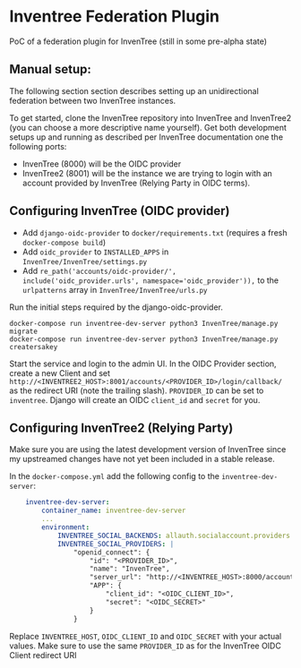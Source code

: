 # Inventree Federation Plugin

PoC of a federation plugin for InvenTree (still in some pre-alpha state)

## Manual setup:

The following section section describes setting up an unidirectional federation between two InvenTree instances.

To get started, clone the InvenTree repository into InvenTree and InvenTree2 (you can choose a more descriptive name yourself).
Get both development setups up and running as described per InvenTree documentation one the following ports:

- InvenTree (8000) will be the OIDC provider
- InvenTree2 (8001) will be the instance we are trying to login with an account provided by InvenTree (Relying Party in OIDC terms).

## Configuring InvenTree (OIDC provider)

- Add `django-oidc-provider` to `docker/requirements.txt` (requires a fresh `docker-compose build`)
- Add `oidc_provider` to `INSTALLED_APPS` in `InvenTree/InvenTree/settings.py`
- Add `re_path('accounts/oidc-provider/', include('oidc_provider.urls', namespace='oidc_provider')),` to the `urlpatterns` array in `InvenTree/InvenTree/urls.py`

Run the initial steps required by the django-oidc-provider.

```shell
docker-compose run inventree-dev-server python3 InvenTree/manage.py migrate
docker-compose run inventree-dev-server python3 InvenTree/manage.py creatersakey
```

Start the service and login to the admin UI. In the OIDC Provider section, create a new Client and set `http://<INVENTREE2_HOST>:8001/accounts/<PROVIDER_ID>/login/callback/` as the redirect URI (note the trailing slash). `PROVIDER_ID` can be set to `inventree`. Django will create an OIDC `client_id` and `secret` for you.

## Configuring InvenTree2 (Relying Party)

Make sure you are using the latest development version of InvenTree since my upstreamed changes have not yet been included in a stable release.

In the `docker-compose.yml` add the following config to the `inventree-dev-server`:

```yaml
    inventree-dev-server:
        container_name: inventree-dev-server
        ...
        environment:
            INVENTREE_SOCIAL_BACKENDS: allauth.socialaccount.providers.openid_connect
            INVENTREE_SOCIAL_PROVIDERS: |
                "openid_connect": {
                    "id": "<PROVIDER_ID>",
                    "name": "InvenTree",
                    "server_url": "http://<INVENTREE_HOST>:8000/accounts/oidc-provider/.well-known/openid-configuration",
                    "APP": {
                        "client_id": "<OIDC_CLIENT_ID>",
                        "secret": "<OIDC_SECRET>"
                    }
                }
```

Replace `INVENTREE_HOST`, `OIDC_CLIENT_ID` and `OIDC_SECRET` with your actual values. Make sure to use the same `PROVIDER_ID` as for the InvenTree OIDC Client redirect URI
